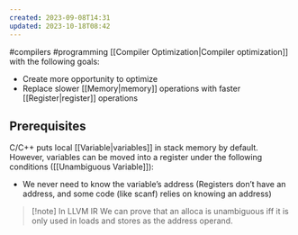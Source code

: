 ```yaml
---
created: 2023-09-08T14:31
updated: 2023-10-18T08:42
---
```

#compilers #programming 
[[Compiler Optimization|Compiler optimization]] with the following goals:
- Create more opportunity to optimize
- Replace slower [[Memory|memory]] operations with faster [[Register|register]] operations

## Prerequisites
C/C++ puts local [[Variable|variables]] in stack memory by default. However, variables can be moved into a register under the following conditions ([[Unambiguous Variable]]):
- We never need to know the variable’s address (Registers don’t have an address, and some code (like scanf) relies on knowing an address)

>[!note] In LLVM IR
>We can prove that an alloca is unambiguous iff it is only used in loads and stores as the address operand.